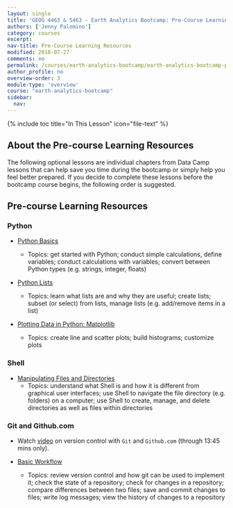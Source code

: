 ```yaml
---
layout: single
title: 'GEOG 4463 & 5463 - Earth Analytics Bootcamp: Pre-Course Learning Resources'
authors: ['Jenny Palomino']
category: courses
excerpt:
nav-title: Pre-Course Learning Resources
modified: 2018-07-27
comments: no
permalink: /courses/earth-analytics-bootcamp/earth-analytics-bootcamp-pre-course-learning/
author_profile: no
overview-order: 3
module-type: 'overview'
course: "earth-analytics-bootcamp"
sidebar:
  nav:
---
```

{% include toc title="In This Lesson" icon="file-text" %}

<div class="notice--info" markdown="1">

## <i class="fa fa-ship" aria-hidden="true"></i> About the Pre-course Learning Resources

The following optional lessons are individual chapters from Data Camp lessons that can help save you time during the bootcamp or simply help you feel better prepared. If you decide to complete these lessons before the bootcamp course begins, the following order is suggested. 

</div>


## <i class="fa fa-pencil-square-o" aria-hidden="true"></i> Pre-course Learning Resources

### Python
* <a href="https://campus.datacamp.com/courses/intro-to-python-for-data-science/chapter-1-python-basics?ex=1" target="_blank">Python Basics</a>
    * Topics: get started with Python; conduct simple calculations, define variables; conduct calculations with variables; convert between Python types (e.g. strings, integer, floats)

* <a href="https://campus.datacamp.com/courses/intro-to-python-for-data-science/chapter-2-python-lists?ex=1" target="_blank">Python Lists</a>
    * Topics: learn what lists are and why they are useful; create lists; subset (or select) from lists, manage lists (e.g. add/remove items in a list)

*  <a href="https://campus.datacamp.com/courses/intermediate-python-for-data-science/matplotlib?ex=1" target="_blank">Plotting Data in Python: Matplotlib</a>
    * Topics: create line and scatter plots; build histograms; customize plots

### Shell 
* <a href="https://campus.datacamp.com/courses/introduction-to-shell-for-data-science/manipulating-files-and-directories?ex=1" target="_blank">Manipulating Files and Directories</a> 
    * Topics: understand what Shell is and how it is different from graphical user interfaces; use Shell to navigate the file directory (e.g. folders) on a computer; use Shell to create, manage, and delete directories as well as files within directories

### Git and Github.com
* Watch <a href="https://www.youtube.com/watch?v=MJUJ4wbFm_A" target="_blank">video</a> on version control with `Git` and `Github.com` (through 13:45 mins only).

* <a href="https://campus.datacamp.com/courses/introduction-to-git-for-data-science/basic-workflow?ex=1" target="_blank">Basic Workflow</a> 
    * Topics: review version control and how git can be used to implement it; check the state of a repository; check for changes in a repository; compare differences between two files; save and commit changes to files; write log messages; view the history of changes to a repository   

